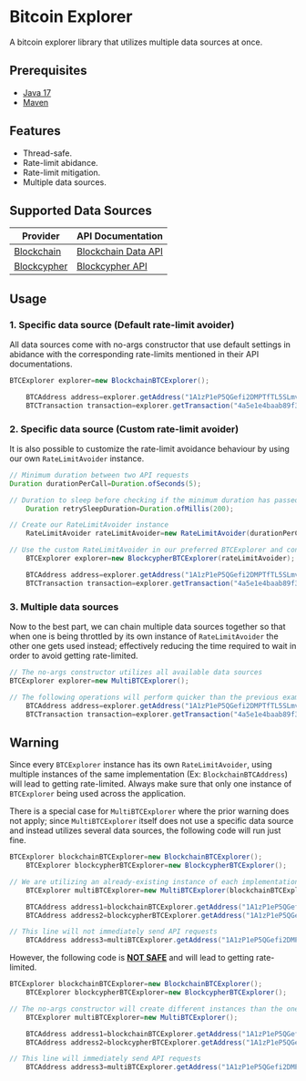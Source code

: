# Bitcoin Explorer

A bitcoin explorer library that utilizes multiple data sources at once.

## Prerequisites

* [Java 17](https://www.oracle.com/java/technologies/downloads/)
* [Maven](https://maven.apache.org/download.cgi)

## Features

- Thread-safe.
- Rate-limit abidance.
- Rate-limit mitigation.
- Multiple data sources.

## Supported Data Sources

Provider | API Documentation
------------- | -------------
[Blockchain](https://www.blockchain.com)  | [Blockchain Data API](https://www.blockchain.com/api/blockchain_api)
[Blockcypher](https://www.blockcypher.com)  | [Blockcypher API](https://www.blockcypher.com/dev/bitcoin/#introduction)

## Usage

### 1. Specific data source (Default rate-limit avoider)

All data sources come with no-args constructor that use default settings in abidance with the
corresponding rate-limits mentioned in their API documentations.

```java
BTCExplorer explorer=new BlockchainBTCExplorer();

    BTCAddress address=explorer.getAddress("1A1zP1eP5QGefi2DMPTfTL5SLmv7DivfNa");
    BTCTransaction transaction=explorer.getTransaction("4a5e1e4baab89f3a32518a88c31bc87f618f76673e2cc77ab2127b7afdeda33b");
```

### 2. Specific data source (Custom rate-limit avoider)

It is also possible to customize the rate-limit avoidance behaviour by using our
own `RateLimitAvoider` instance.

```java
// Minimum duration between two API requests
Duration durationPerCall=Duration.ofSeconds(5);

// Duration to sleep before checking if the minimum duration has passed
    Duration retrySleepDuration=Duration.ofMillis(200);

// Create our RateLimitAvoider instance
    RateLimitAvoider rateLimitAvoider=new RateLimitAvoider(durationPerCall,retrySleepDuration);

// Use the custom RateLimitAvoider in our preferred BTCExplorer and continue as usual
    BTCExplorer explorer=new BlockcypherBTCExplorer(rateLimitAvoider);

    BTCAddress address=explorer.getAddress("1A1zP1eP5QGefi2DMPTfTL5SLmv7DivfNa");
    BTCTransaction transaction=explorer.getTransaction("4a5e1e4baab89f3a32518a88c31bc87f618f76673e2cc77ab2127b7afdeda33b");
```

### 3. Multiple data sources

Now to the best part, we can chain multiple data sources together so that when one is being
throttled by its own instance of `RateLimitAvoider` the other one gets used instead; effectively
reducing the time required to wait in order to avoid getting rate-limited.

```java
// The no-args constructor utilizes all available data sources
BTCExplorer explorer=new MultiBTCExplorer();

// The following operations will perform quicker than the previous examples
    BTCAddress address=explorer.getAddress("1A1zP1eP5QGefi2DMPTfTL5SLmv7DivfNa");
    BTCTransaction transaction=explorer.getTransaction("4a5e1e4baab89f3a32518a88c31bc87f618f76673e2cc77ab2127b7afdeda33b");

```

## Warning

Since every `BTCExplorer` instance has its own `RateLimitAvoider`, using multiple instances of the
same implementation (Ex: `BlockchainBTCAddress`) will lead to getting rate-limited. Always make sure
that only one instance of `BTCExplorer` being used across the application.

There is a special case for `MultiBTCExplorer` where the prior warning does not apply;
since `MultiBTCExplorer` itself does not use a specific data source and instead utilizes several
data sources, the following code will run just fine.

```java
BTCExplorer blockchainBTCExplorer=new BlockchainBTCExplorer();
    BTCExplorer blockcypherBTCExplorer=new BlockcypherBTCExplorer();

// We are utilizing an already-existing instance of each implementation
    BTCExplorer multiBTCExplorer=new MultiBTCExplorer(blockchainBTCExplorer,blockcypherBTCExplorer);

    BTCAddress address1=blockchainBTCExplorer.getAddress("1A1zP1eP5QGefi2DMPTfTL5SLmv7DivfNa");
    BTCAddress address2=blockcypherBTCExplorer.getAddress("1A1zP1eP5QGefi2DMPTfTL5SLmv7DivfNa");

// This line will not immediately send API requests
    BTCAddress address3=multiBTCExplorer.getAddress("1A1zP1eP5QGefi2DMPTfTL5SLmv7DivfNa");
```

However, the following code is <ins>**NOT SAFE**</ins> and will lead to getting rate-limited.

```java
BTCExplorer blockchainBTCExplorer=new BlockchainBTCExplorer();
    BTCExplorer blockcypherBTCExplorer=new BlockcypherBTCExplorer();

// The no-args constructor will create different instances than the ones we declared above
    BTCExplorer multiBTCExplorer=new MultiBTCExplorer();

    BTCAddress address1=blockchainBTCExplorer.getAddress("1A1zP1eP5QGefi2DMPTfTL5SLmv7DivfNa");
    BTCAddress address2=blockcypherBTCExplorer.getAddress("1A1zP1eP5QGefi2DMPTfTL5SLmv7DivfNa");

// This line will immediately send API requests
    BTCAddress address3=multiBTCExplorer.getAddress("1A1zP1eP5QGefi2DMPTfTL5SLmv7DivfNa");
```

